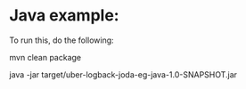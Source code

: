 # Java example:

To run this, do the following:

  mvn clean package

  java -jar target/uber-logback-joda-eg-java-1.0-SNAPSHOT.jar